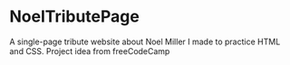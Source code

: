 # NoelTributePage
A single-page tribute website about Noel Miller I made to practice HTML and CSS. 
Project idea from freeCodeCamp

